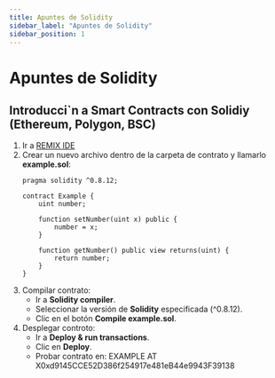 ```yaml
---
title: Apuntes de Solidity
sidebar_label: "Apuntes de Solidity"
sidebar_position: 1
---
```


# Apuntes de Solidity

## Introducci`n a Smart Contracts con Solidiy (Ethereum, Polygon, BSC)
1. Ir a [REMIX IDE](https://remix.ethereum.org/#lang=en&optimize=false&runs=200&evmVersion=null&version=soljson-v0.8.25+commit.b61c2a91.js)
2. Crear un nuevo archivo dentro de la carpeta de contrato y llamarlo **example.sol**:
    ```sol title="default_workspace/contracts/example.sol"
    pragma solidity ^0.8.12;

    contract Example {
        uint number;

        function setNumber(uint x) public {
            number = x;
        }

        function getNumber() public view returns(uint) {
            return number;
        }
    }    
    ```
3. Compilar contrato:
    + Ir a **Solidity compiler**.
    + Seleccionar la versión de **Solidity** especificada (^0.8.12).
    + Clic en el botón **Compile example.sol**.
4. Desplegar controto:
    + Ir a **Deploy & run transactions**.
    + Clic en **Deploy**.
    + Probar contrato en: EXAMPLE AT X0xd9145CCE52D386f254917e481eB44e9943F39138




